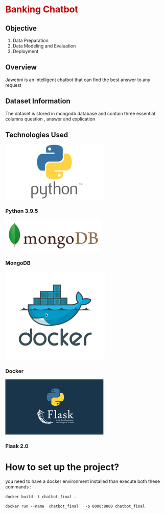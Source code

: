 # <font color = berry >Banking Chatbot </font>




## Objective
1. Data Preparation 
2. Data Modeling and Evaluation
3. Deployment




## Overview
Jawebni is  an Intelligent chatbot that can find the best answer to any request
## Dataset Information
The dataset is stored in mongodb database and contain three essential columns question , answer and explication 

## Technologies Used



![alt text](images/python1.png "py")
### Python 3.9.5

![alt text](images/mongodb.png "mongo")
### MongoDB 
![alt text](images/docker.png "docker")
### Docker
![alt text](images/flask.jpg "flask")
### Flask 2.0

# How to set up the project? 

you need to have a docker environment installed than execute both these commands : 

```docker
docker build -t chatbot_final .    
```
```docker
docker run --name  chatbot_final   -p 8000:8000 chatbot_final     
```